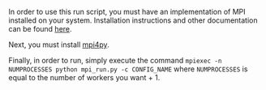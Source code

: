 In order to use this run script, you must have an implementation of MPI installed on your system.
Installation instructions and other documentation can be found [here](http://www.mpich.org/documentation/guides/).

Next, you must install [mpi4py](http://mpi4py.scipy.org/docs/usrman/install.html).

Finally, in order to run, simply execute the command `mpiexec -n NUMPROCESSES python mpi_run.py -c CONFIG_NAME`
where `NUMPROCESSES` is equal to the number of workers you want + 1.
